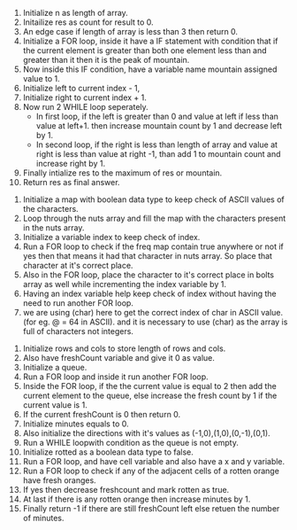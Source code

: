 <!-- problem 1: - Nuts and bolts  -->

1. Initialize n as length of array.
2. Initailize res as count for result to 0.
3. An edge case if length of array is less than 3 then return 0.
4. Initialize a FOR loop, inside it have a IF statement with condition that if the current element is greater than both one element less than and greater than it then it is the peak of mountain.
5. Now inside this IF condition, have a variable name mountain assigned value to 1.
6. Initialize left to current index - 1,
7. Initialize right to current index + 1.
8. Now run 2 WHILE loop seperately.
   - In first loop, if the left is greater than 0 and value at left if less than value at left+1. then increase mountain count by 1 and decrease left by 1.
   - In second loop, if the right is less than length of array and value at right is less than value at right -1, than add 1 to mountain count and increase right by 1.
9. Finally intialize res to the maximum of res or mountain.
10. Return res as final answer.

<!-- problem 2: - Nuts and bolts  -->

1. Initialize a map with boolean data type to keep check of ASCII values of the characters.
2. Loop through the nuts array and fill the map with the characters present in the nuts array.
3. Initialize a variable index to keep check of index.
4. Run a FOR loop to check if the freq map contain true anywhere or not if yes then that means it had that character in nuts array. So place that character at it's correct place.
5. Also in the FOR loop, place the character to it's correct place in bolts array as well while incrementing the index variable by 1.
6. Having an index variable help keep check of index without having the need to run another FOR loop.
7. we are using (char) here to get the correct index of char in ASCII value. (for eg. @ = 64 in ASCII). and it is necessary to use (char) as the array is full of characters not integers.

<!-- problem 3 :- rotten oranges  -->

1. Initialize rows and cols to store length of rows and cols.
2. Also have freshCount variable and give it 0 as value.
3. Initialize a queue.
4. Run a FOR loop and inside it run another FOR loop.
5. Inside the FOR loop, if the the current value is equal to 2 then add the current element to the queue, else increase the fresh count by 1 if the current value is 1.
6. If the current freshCount is 0 then return 0.
7. Initialize minutes equals to 0.
8. Also initialize the directions with it's values as (-1,0),(1,0),(0,-1),(0,1).
9. Run a WHILE loopwith condition as the queue is not empty.
10. Initialize rotted as a boolean data type to false.
11. Run a FOR loop, and have cell variable and also have a x and y variable.
12. Run a FOR loop to check if any of the adjacent cells of a rotten orange have fresh oranges.
13. If yes then decrease freshcount and mark rotten as true.
14. At last if there is any rotten orange then increase minutes by 1.
15. Finally return -1 if there are still freshCount left else retuen the number of minutes.
